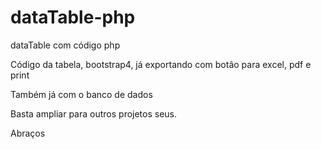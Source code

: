 # dataTable-php
dataTable com código php

Código da tabela, bootstrap4, já exportando com botão para excel, pdf e print

Também já com o banco de dados

Basta ampliar para outros projetos seus.

Abraços

